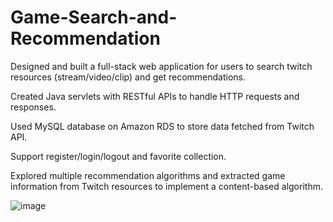 # Game-Search-and-Recommendation
Designed and built a full-stack web application for users to search twitch resources (stream/video/clip) and get recommendations.

Created Java servlets with RESTful APIs to handle HTTP requests and responses.

Used MySQL database on Amazon RDS to store data fetched from Twitch API.

Support register/login/logout and favorite collection.

Explored multiple recommendation algorithms and extracted game information from Twitch resources to implement a content-based algorithm.

![image](https://user-images.githubusercontent.com/109936217/193871756-8f019b6e-f988-4e57-b9ed-60931734438b.png)
